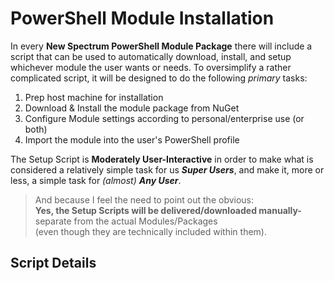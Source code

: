 # PowerShell Module Installation

In every <b>New Spectrum PowerShell Module Package</b> there will include a script that can be used to automatically download, install, and setup whichever module the user wants or needs. To oversimplify a rather complicated script, it will be designed to do the following <i>primary</i> tasks:

1. Prep host machine for installation
2. Download & Install the module package from NuGet
3. Configure Module settings according to personal/enterprise use (or both)
4. Import the module into the user's PowerShell profile

The Setup Script is <b>Moderately User-Interactive</b> in order to make what is considered a relatively simple task for us <b><i>Super Users</i></b>, and make it, more or less, a simple task for <i>(almost)</i> <b><i>Any User</i></b>.

> And because I feel the need to point out the obvious: <br >
> <b>Yes, the Setup Scripts will be delivered/downloaded manually-</b> separate from the actual Modules/Packages<br > (even though they are technically included within them).

## Script Details






<!-- Copy/Paste Tags -->

<!-- -->

<!--

<br >

<b></b>
<i></i>

<b><i></i></b>

-->